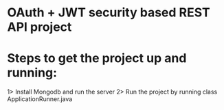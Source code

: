 
# OAuth + JWT security based REST API project


# Steps to get the project up and running:

1> Install Mongodb and run the server
2> Run the project by running class ApplicationRunner.java

